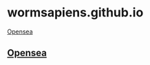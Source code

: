 # wormsapiens.github.io
[Opensea](https://testnets.opensea.io/collection/demo256)
## [Opensea](https://testnets.opensea.io/collection/demo256)
